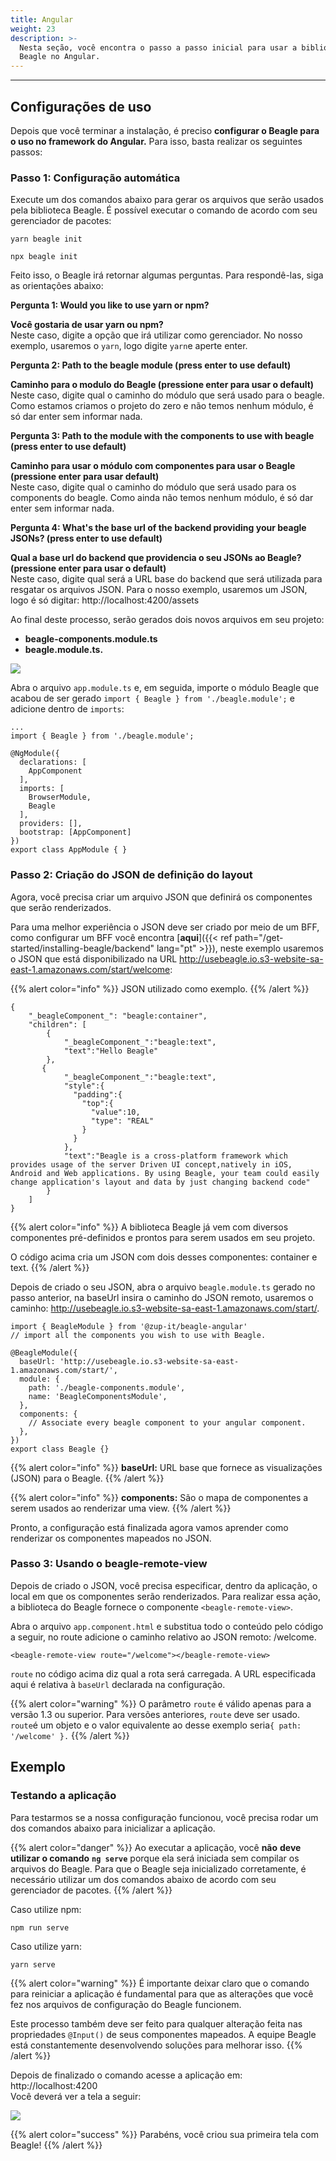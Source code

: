 ```yaml
---
title: Angular
weight: 23
description: >-
  Nesta seção, você encontra o passo a passo inicial para usar a biblioteca
  Beagle no Angular.
---
```


---

## **Configurações de uso**

Depois que você terminar a instalação, é preciso **configurar o Beagle para o uso no framework do Angular.** Para isso, basta realizar os seguintes passos:

### **Passo 1: Configuração automática**

Execute um dos comandos abaixo para gerar os arquivos que serão usados pela biblioteca Beagle. É possível executar o comando de acordo com seu gerenciador de pacotes:

```text
yarn beagle init
```

```text
npx beagle init
```

Feito isso, o Beagle irá retornar algumas perguntas. Para respondê-las, siga as orientações abaixo:

**Pergunta 1: Would you like to use yarn or npm?**

**Você gostaria de usar yarn ou npm?**  
Neste caso, digite a opção que irá utilizar como gerenciador. No nosso exemplo, usaremos o `yarn`, logo digite `yarn`e aperte enter.

**Pergunta 2: Path to the beagle module \(press enter to use default\)**

**Caminho para o modulo do Beagle \(pressione enter para usar o default\)**  
Neste caso, digite qual o caminho do módulo que será usado para o beagle. Como estamos criamos o projeto do zero e não temos nenhum módulo, é só dar enter sem informar nada.

**Pergunta 3: Path to the module with the components to use with beagle \(press enter to use default\)**

**Caminho para usar o módulo com componentes para usar o Beagle \(pressione enter para usar default\)**  
Neste caso, digite qual o caminho do módulo que será usado para os components do beagle. Como ainda não temos nenhum módulo, é só dar enter sem informar nada.

**Pergunta 4: What's the base url of the backend providing your beagle JSONs? \(press enter to use default\)**

**Qual a base url do backend que providencia o seu JSONs ao Beagle? \(pressione enter para usar o default\)**  
Neste caso, digite qual será a URL base do backend que será utilizada para resgatar os arquivos JSON. Para o nosso exemplo, usaremos um JSON, logo é só digitar: http://localhost:4200/assets

Ao final deste processo, serão gerados dois novos arquivos em seu projeto:

- **beagle-components.module.ts**
- **beagle.module.ts.**

![](/shared/image%20%2815%29.png)

Abra o arquivo `app.module.ts` e, em seguida, importe o módulo Beagle que acabou de ser gerado `import { Beagle } from './beagle.module';` e adicione dentro de `imports`:

```text
...
import { Beagle } from './beagle.module';

@NgModule({
  declarations: [
    AppComponent
  ],
  imports: [
    BrowserModule,
    Beagle
  ],
  providers: [],
  bootstrap: [AppComponent]
})
export class AppModule { }
```

### Passo 2: Criação do JSON de definição do layout

Agora, você precisa criar um arquivo JSON que definirá os componentes que serão renderizados.

Para uma melhor experiência o JSON deve ser criado por meio de um BFF, como configurar um BFF você encontra [**aqui**]({{< ref path="/get-started/installing-beagle/backend" lang="pt" >}}), neste exemplo usaremos o JSON que está disponibilizado na URL http://usebeagle.io.s3-website-sa-east-1.amazonaws.com/start/welcome:

{{% alert color="info" %}}
JSON utilizado como exemplo.
{{% /alert %}}

```text
{
    "_beagleComponent_": "beagle:container",
    "children": [
        {
            "_beagleComponent_":"beagle:text",
            "text":"Hello Beagle"
        },
       {
            "_beagleComponent_":"beagle:text",
            "style":{
              "padding":{
                "top":{
                  "value":10,
                  "type": "REAL"
                }
              }
            },
            "text":"Beagle is a cross-platform framework which provides usage of the server Driven UI concept,natively in iOS, Android and Web applications. By using Beagle, your team could easily change application's layout and data by just changing backend code"
        }
    ]
}
```

{{% alert color="info" %}}
A biblioteca Beagle já vem com diversos componentes pré-definidos e prontos para serem usados em seu projeto.

O código acima cria um JSON com dois desses componentes: container e text.
{{% /alert %}}

Depois de criado o seu JSON, abra o arquivo `beagle.module.ts` gerado no passo anterior, na baseUrl insira o caminho do JSON remoto, usaremos o caminho: http://usebeagle.io.s3-website-sa-east-1.amazonaws.com/start/.

```text
import { BeagleModule } from '@zup-it/beagle-angular'
// import all the components you wish to use with Beagle.

@BeagleModule({
  baseUrl: 'http://usebeagle.io.s3-website-sa-east-1.amazonaws.com/start/',
  module: {
    path: './beagle-components.module',
    name: 'BeagleComponentsModule',
  },
  components: {
    // Associate every beagle component to your angular component.
  },
})
export class Beagle {}
```

{{% alert color="info" %}}
**baseUrl:** URL base que fornece as visualizações (JSON) para o Beagle.
{{% /alert %}}

{{% alert color="info" %}}
**components:** São o mapa de componentes a serem usados ​​ao renderizar uma view.
{{% /alert %}}

Pronto, a configuração está finalizada agora vamos aprender como renderizar os componentes mapeados no JSON.

### Passo 3: Usando o beagle-remote-view

Depois de criado o JSON, você precisa especificar, dentro da aplicação, o local em que os componentes serão renderizados. Para realizar essa ação, a biblioteca do Beagle fornece o componente `<beagle-remote-view>`.

Abra o arquivo `app.component.html` e substitua todo o conteúdo pelo código a seguir, no route adicione o caminho relativo ao JSON remoto: /welcome.

```text
<beagle-remote-view route="/welcome"></beagle-remote-view>
```

`route` no código acima diz qual a rota será carregada. A URL especificada aqui é relativa à `baseUrl` declarada na configuração.

{{% alert color="warning" %}}
O parâmetro `route` é válido apenas para a versão 1.3 ou superior. Para versões anteriores, `route` deve ser usado. `route`é um objeto e o valor equivalente ao desse exemplo seria`{ path: '/welcome' }.`
{{% /alert %}}

## Exemplo

### Testando a aplicação

Para testarmos se a nossa configuração funcionou, você precisa rodar um dos comandos abaixo para inicializar a aplicação.

{{% alert color="danger" %}}
Ao executar a aplicação, você **não** **deve utilizar o comando** **`ng serve`** porque ela será iniciada sem compilar os arquivos do Beagle. Para que o Beagle seja inicializado corretamente, é necessário utilizar um dos comandos abaixo de acordo com seu gerenciador de pacotes.
{{% /alert %}}

Caso utilize npm:

```text
npm run serve
```

Caso utilize yarn:

```text
yarn serve
```

{{% alert color="warning" %}}
É importante deixar claro que o comando para reiniciar a aplicação é fundamental para que as alterações que você fez nos arquivos de configuração do Beagle funcionem.

Este processo também deve ser feito para qualquer alteração feita nas propriedades `@Input()` de seus componentes mapeados. A equipe Beagle está constantemente desenvolvendo soluções para melhorar isso.
{{% /alert %}}

Depois de finalizado o comando acesse a aplicação em: http://localhost:4200  
Você deverá ver a tela a seguir:

![](/shared/image%20%2896%29.png)

{{% alert color="success" %}}
Parabéns, você criou sua primeira tela com Beagle!
{{% /alert %}}
